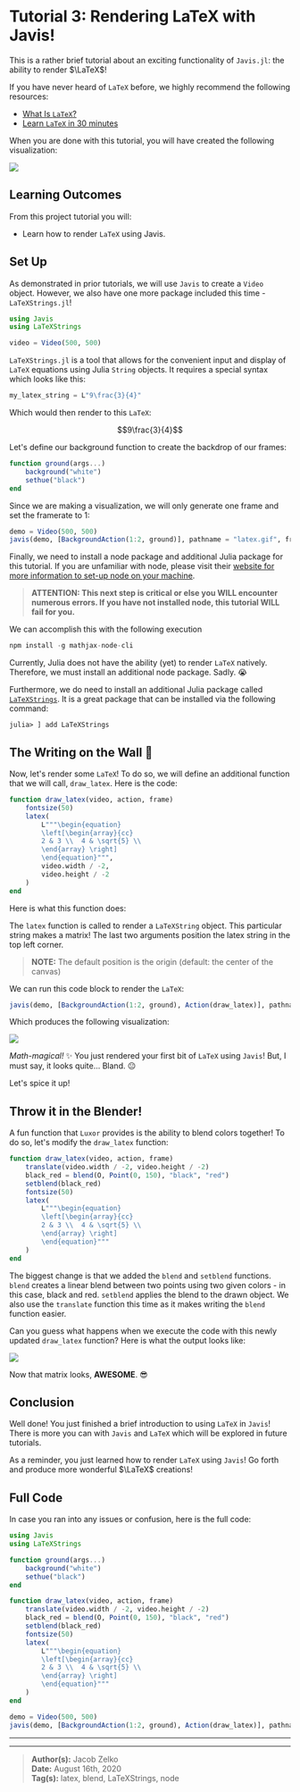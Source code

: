 # **Tutorial 3:** Rendering LaTeX with Javis!

This is a rather brief tutorial about an exciting functionality of `Javis.jl`: the ability to render $\LaTeX$!

If you have never heard of `LaTeX` before, we highly recommend the following resources:

- [What Is `LaTeX`?](https://www.wikiwand.com/en/LaTeX?wprov=srpw1_0)
- [Learn `LaTeX` in 30 minutes](https://www.overleaf.com/learn/latex/Learn_LaTeX_in_30_minutes)

When you are done with this tutorial, you will have created the following visualization:

![](assets/flaming_matrix.gif)

## Learning Outcomes

From this project tutorial you will:

- Learn how to render `LaTeX` using Javis.

## Set Up

As demonstrated in prior tutorials, we will use `Javis` to create a `Video` object. 
However, we also have one more package included this time - `LaTeXStrings.jl`! 

```julia
using Javis
using LaTeXStrings

video = Video(500, 500)
```

`LaTeXStrings.jl` is a tool that allows for the convenient input and display of `LaTeX` equations using Julia `String` objects.
It requires a special syntax which looks like this:

```julia
my_latex_string = L"9\frac{3}{4}"
```

Which would then render to this `LaTeX`:

$$9\frac{3}{4}$$

Let's define our background function to create the backdrop of our frames:

```julia
function ground(args...)
    background("white")
    sethue("black")
end
```

Since we are making a visualization, we will only generate one frame and set the framerate to 1:

```julia
demo = Video(500, 500)
javis(demo, [BackgroundAction(1:2, ground)], pathname = "latex.gif", framerate = 1)
```

Finally, we need to install a node package and additional Julia package for this tutorial.
If you are unfamiliar with node, please visit their [website for more information to set-up node on your machine](https://nodejs.org/en/).

> **ATTENTION: This next step is critical or else you WILL encounter numerous errors. 
> If you have not installed node, this tutorial WILL fail for you.** 

We can accomplish this with the following execution

```js
npm install -g mathjax-node-cli
```

Currently, Julia does not have the ability (yet) to render `LaTeX` natively. 
Therefore, we must install an additional node package.
Sadly. 😭

Furthermore, we do need to install an additional Julia package called [`LaTeXStrings`](https://github.com/stevengj/LaTeXStrings.jl).
It is a great package that can be installed via the following command:

```
julia> ] add LaTeXStrings
```

## The Writing on the Wall 📝 

Now, let's render some `LaTeX`!
To do so, we will define an additional function that we will call, `draw_latex`.
Here is the code:

```julia
function draw_latex(video, action, frame)
    fontsize(50)
    latex(
        L"""\begin{equation}
        \left[\begin{array}{cc} 
        2 & 3 \\  4 & \sqrt{5} \\  
        \end{array} \right] 
        \end{equation}""",
        video.width / -2,
        video.height / -2
    )
end
```

Here is what this function does:

The `latex` function is called to render a `LaTeXString` object.
This particular string makes a matrix! The last two arguments position the latex string 
in the top left corner. 

> **NOTE:** The default position is the origin (default: the center of the canvas)

We can run this code block to render the `LaTeX`:

```julia
javis(demo, [BackgroundAction(1:2, ground), Action(draw_latex)], pathname = "latex.gif")
```

Which produces the following visualization:

![](assets/boring_matrix.gif)

_Math-magical!_ ✨
You just rendered your first bit of `LaTeX` using `Javis`!
But, I must say, it looks quite...
Bland. 😐

Let's spice it up!

## Throw it in the Blender!

A fun function that `Luxor` provides is the ability to blend colors together!
To do so, let's modify the `draw_latex` function:

```julia
function draw_latex(video, action, frame)
    translate(video.width / -2, video.height / -2)
    black_red = blend(O, Point(0, 150), "black", "red")
    setblend(black_red)
    fontsize(50)
    latex(
        L"""\begin{equation}
        \left[\begin{array}{cc} 
        2 & 3 \\  4 & \sqrt{5} \\  
        \end{array} \right] 
        \end{equation}"""
    )
end
```

The biggest change is that we added the `blend` and `setblend` functions.
`blend` creates a linear blend between two points using two given colors - in this case, black and red.
`setblend` applies the blend to the drawn object. 
We also use the `translate` function this time as it makes writing the `blend` function easier.

Can you guess what happens when we execute the code with this newly updated `draw_latex` function?
Here is what the output looks like:

![](assets/flaming_matrix.gif)

Now that matrix looks, **AWESOME**. 😎

## Conclusion

Well done!
You just finished a brief introduction to using `LaTeX` in `Javis`!
There is more you can with `Javis` and `LaTeX` which will be explored in future tutorials.

As a reminder, you just learned how to render `LaTeX` using `Javis`!
Go forth and produce more wonderful $\LaTeX$ creations! 

## Full Code

In case you ran into any issues or confusion, here is the full code:

```julia
using Javis
using LaTeXStrings

function ground(args...)
    background("white")
    sethue("black")
end

function draw_latex(video, action, frame)
    translate(video.width / -2, video.height / -2)
    black_red = blend(O, Point(0, 150), "black", "red")
    setblend(black_red)
    fontsize(50)
    latex(
        L"""\begin{equation}
        \left[\begin{array}{cc} 
        2 & 3 \\  4 & \sqrt{5} \\  
        \end{array} \right] 
        \end{equation}"""
    )
end

demo = Video(500, 500)
javis(demo, [BackgroundAction(1:2, ground), Action(draw_latex)], pathname = "latex.gif")
```

---
---

> **Author(s):** Jacob Zelko \
> **Date:** August 16th, 2020 \
> **Tag(s):** latex, blend, LaTeXStrings, node
